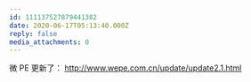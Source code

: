 ```yaml
---
id: 111137527879441382
date: 2020-06-17T05:13:40.000Z
reply: false
media_attachments: 0
---
```


微 PE 更新了： http://www.wepe.com.cn/update/update2.1.html 

